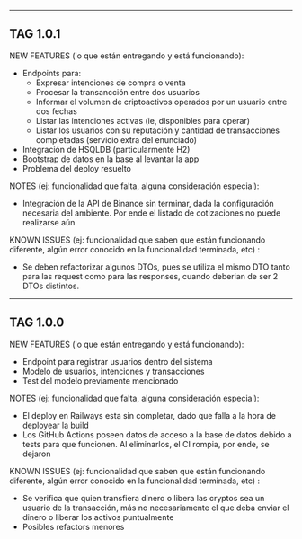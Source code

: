 ---------------------------------------------------------------------
TAG 1.0.1
---------------------------------------------------------------------
NEW FEATURES (lo que están entregando y está funcionando):
* Endpoints para:
  * Expresar intenciones de compra o venta
  * Procesar la transancción entre dos usuarios
  * Informar el volumen de criptoactivos operados por un usuario entre dos fechas
  * Listar las intenciones activas (ie, disponibles para operar)
  * Listar los usuarios con su reputación y cantidad de transacciones completadas (servicio extra del enunciado)
* Integración de HSQLDB (particularmente H2)
* Bootstrap de datos en la base al levantar la app
* Problema del deploy resuelto

NOTES (ej: funcionalidad que falta, alguna consideración especial):
* Integración de la API de Binance sin terminar, dada la configuración necesaria del ambiente. Por ende el listado de cotizaciones no puede realizarse aún

KNOWN ISSUES (ej: funcionalidad que saben que están funcionando diferente, algún error conocido en la funcionalidad terminada, etc) :
* Se deben refactorizar algunos DTOs, pues se utiliza el mismo DTO tanto para las request como para las responses, cuando deberian de ser 2 DTOs distintos.

---------------------------------------------------------------------
TAG 1.0.0
---------------------------------------------------------------------
NEW FEATURES (lo que están entregando y está funcionando):
* Endpoint para registrar usuarios dentro del sistema
* Modelo de usuarios, intenciones y transacciones
* Test del modelo previamente mencionado

NOTES (ej: funcionalidad que falta, alguna consideración especial):
* El deploy en Railways esta sin completar, dado que falla a la hora de deployear la build
* Los GitHub Actions poseen datos de acceso a la base de datos debido a tests para que funcionen. Al eliminarlos, el CI rompia, por ende, se dejaron

KNOWN ISSUES (ej: funcionalidad que saben que están funcionando diferente, algún error conocido en la funcionalidad terminada, etc) :
* Se verifica que quien transfiera dinero o libera las cryptos sea un usuario de la transacción, más no necesariamente el que deba enviar el dinero o liberar los activos puntualmente
* Posibles refactors menores
